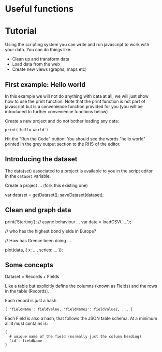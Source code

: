 # Useful functions



# Tutorial

Using the scripting system you can write and run javascript to work with your data. You can do things like:

* Clean up and transform data
* Load data from the web
* Create new views (graphs, maps etc)

## First example: Hello world

In this example we will not do anything with data at all, we will just show how to use the print function. Note that the print function is not part of javascript but is a convenience function provided for you (you will be introduced to further convenience functions below)

Create a new project and do not bother loading any data:

    print('hello world')

Hit the "Run the Code" button. You should see the words "hello world" printed in the grey output section to the RHS of the editor.

## Introducing the dataset

The data(set) associated to a project is available to you in the script editor in the `dataset` variable.

Create a project  ... (fork this existing one)

var dataset = getDataset();
saveDataset(dataset);


## Clean and graph data

print('Starting');
// async behaviour ...
var data = loadCSV('....');

// who has the highest bond yields in Europe?

// How has Greece been doing ...

plot(data, { x: ..., series: ... });


## Some concepts

Dataset = Records + Fields

Like a table but explicitly define the columns (known as Fields) and the rows in the table (Records).

Each record is just a hash:

    { 'fieldName': fieldValue, 'fieldName2': fieldValue2, ... }

Each Field is also a hash, that follows the JSON table schema. At a minimum all it must contains is:

    {
      # unique name of the field (normally just the column heading)
      'id': fieldName
    }

